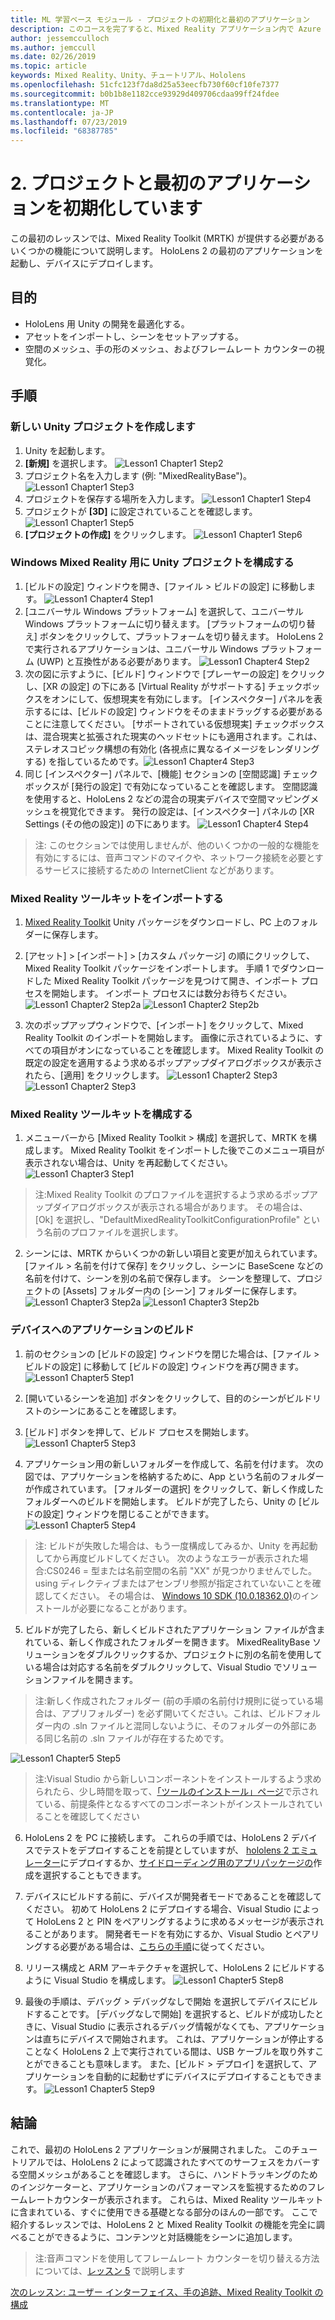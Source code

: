 ```yaml
---
title: ML 学習ベース モジュール - プロジェクトの初期化と最初のアプリケーション
description: このコースを完了すると、Mixed Reality アプリケーション内で Azure 顔認識を実装する方法を学習することができます。
author: jessemcculloch
ms.author: jemccull
ms.date: 02/26/2019
ms.topic: article
keywords: Mixed Reality、Unity、チュートリアル、Hololens
ms.openlocfilehash: 51cfc123f7da8d25a53eecfb730f60cf10fe7377
ms.sourcegitcommit: b0b1b8e1182cce93929d409706cdaa99ff24fdee
ms.translationtype: MT
ms.contentlocale: ja-JP
ms.lasthandoff: 07/23/2019
ms.locfileid: "68387785"
---
```

# <a name="2-initializing-your-project-and-first-application"></a>2. プロジェクトと最初のアプリケーションを初期化しています

この最初のレッスンでは、Mixed Reality Toolkit (MRTK) が提供する必要があるいくつかの機能について説明します。 HoloLens 2 の最初のアプリケーションを起動し、デバイスにデプロイします。

## <a name="objectives"></a>目的

* HoloLens 用 Unity の開発を最適化する。
* アセットをインポートし、シーンをセットアップする。
* 空間のメッシュ、手の形のメッシュ、およびフレームレート カウンターの視覚化。

## <a name="instructions"></a>手順

### <a name="create-new-unity-project"></a>新しい Unity プロジェクトを作成します

1. Unity を起動します。
2. **[新規]** を選択します。
![Lesson1 Chapter1 Step2](images/Lesson1Chapter1Step2.JPG)
3. プロジェクト名を入力します (例: "MixedRealityBase")。
![Lesson1 Chapter1 Step3](images/Lesson1Chapter1Step3.JPG)
4. プロジェクトを保存する場所を入力します。
![Lesson1 Chapter1 Step4](images/Lesson1Chapter1Step4.JPG)
5. プロジェクトが **[3D]** に設定されていることを確認します。
![Lesson1 Chapter1 Step5](images/Lesson1Chapter1Step5.JPG)
6. **[プロジェクトの作成]** をクリックします。
![Lesson1 Chapter1 Step6](images/Lesson1Chapter1Step6.JPG)

### <a name="configure-the-unity-project-for-windows-mixed-reality"></a>Windows Mixed Reality 用に Unity プロジェクトを構成する

1. [ビルドの設定] ウィンドウを開き、[ファイル > ビルドの設定] に移動します。
![Lesson1 Chapter4 Step1](images/Lesson1Chapter4Step1.JPG)
2. [ユニバーサル Windows プラットフォーム] を選択して、ユニバーサル Windows プラットフォームに切り替えます。 [プラットフォームの切り替え] ボタンをクリックして、プラットフォームを切り替えます。 HoloLens 2 で実行されるアプリケーションは、ユニバーサル Windows プラットフォーム (UWP) と互換性がある必要があります。
![Lesson1 Chapter4 Step2](images/Lesson1Chapter4Step2.JPG)
3. 次の図に示すように、[ビルド] ウィンドウで [プレーヤーの設定] をクリックし、[XR の設定] の下にある [Virtual Reality がサポートする] チェックボックスをオンにして、仮想現実を有効にします。 [インスペクター] パネルを表示するには、[ビルドの設定] ウィンドウをそのままドラッグする必要があることに注意してください。 [サポートされている仮想現実] チェックボックスは、混合現実と拡張された現実のヘッドセットにも適用されます。これは、ステレオスコピック構想の有効化 (各視点に異なるイメージをレンダリングする) を指しているためです。![Lesson1 Chapter4 Step3](images/Lesson1Chapter4Step3.JPG)
4. 同じ [インスペクター] パネルで、[機能] セクションの [空間認識] チェックボックスが [発行の設定] で有効になっていることを確認します。 空間認識を使用すると、HoloLens 2 などの混合の現実デバイスで空間マッピングメッシュを視覚化できます。 発行の設定は、[インスペクター] パネルの [XR Settings (その他の設定)] の下にあります。
![Lesson1 Chapter4 Step4](images/Lesson1Chapter4Step4.JPG)

> 注: このセクションでは使用しませんが、他のいくつかの一般的な機能を有効にするには、音声コマンドのマイクや、ネットワーク接続を必要とするサービスに接続するための InternetClient などがあります。

### <a name="import-the-mixed-reality-toolkit"></a>Mixed Reality ツールキットをインポートする

1. [Mixed Reality Toolkit](https://github.com/Microsoft/MixedRealityToolkit-Unity/releases/download/v2.0.0-RC1/Microsoft.MixedReality.Toolkit.Unity.Foundation-v2.0.0-RC1.unitypackage) Unity パッケージをダウンロードし、PC 上のフォルダーに保存します。

2. [アセット] > [インポート] > [カスタム パッケージ] の順にクリックして、Mixed Reality Toolkit パッケージをインポートします。 手順 1 でダウンロードした Mixed Reality Toolkit パッケージを見つけて開き、インポート プロセスを開始します。 インポート プロセスには数分お待ちください。
    ![Lesson1 Chapter2 Step2a](images/Lesson1Chapter2Step2a.JPG) ![Lesson1 Chapter2 Step2b](images/Lesson1Chapter2Step2b.JPG)

3. 次のポップアップウィンドウで、[インポート] をクリックして、Mixed Reality Toolkit のインポートを開始します。 画像に示されているように、すべての項目がオンになっていることを確認します。 Mixed Reality Toolkit の既定の設定を適用するよう求めるポップアップダイアログボックスが表示されたら、[適用] をクリックします。
    ![Lesson1 Chapter2 Step3](images/Lesson1Chapter2Step3.JPG) ![Lesson1 Chapter2 Step3](images/Lesson1Chapter2Step3b.JPG)

### <a name="configure-the-mixed-reality-toolkit"></a>Mixed Reality ツールキットを構成する

1. メニューバーから [Mixed Reality Toolkit > 構成] を選択して、MRTK を構成します。 Mixed Reality Toolkit をインポートした後でこのメニュー項目が表示されない場合は、Unity を再起動してください。
  ![Lesson1 Chapter3 Step1](images/Lesson1Chapter3Step1.JPG)

  > 注:Mixed Reality Toolkit のプロファイルを選択するよう求めるポップアップダイアログボックスが表示される場合があります。 その場合は、[Ok] を選択し、"DefaultMixedRealityToolkitConfigurationProfile" という名前のプロファイルを選択します。

2. シーンには、MRTK からいくつかの新しい項目と変更が加えられています。 [ファイル > 名前を付けて保存] をクリックし、シーンに BaseScene などの名前を付けて、シーンを別の名前で保存します。 シーンを整理して、プロジェクトの [Assets] フォルダー内の [シーン] フォルダーに保存します。
  ![Lesson1 Chapter3 Step2a](images/Lesson1Chapter3Step2a.JPG)
  ![Lesson1 Chapter3 Step2b](images/Lesson1Chapter3Step2b.JPG)

### <a name="build-your-application-to-your-device"></a>デバイスへのアプリケーションのビルド

1. 前のセクションの [ビルドの設定] ウィンドウを閉じた場合は、[ファイル > ビルドの設定] に移動して [ビルドの設定] ウィンドウを再び開きます。
    ![Lesson1 Chapter5 Step1](images/Lesson1Chapter5Step1.JPG)

2. [開いているシーンを追加] ボタンをクリックして、目的のシーンがビルドリストのシーンにあることを確認します。

3. [ビルド] ボタンを押して、ビルド プロセスを開始します。
    ![Lesson1 Chapter5 Step3](images/Lesson1Chapter5Step3.JPG)

4. アプリケーション用の新しいフォルダーを作成して、名前を付けます。 次の図では、アプリケーションを格納するために、App という名前のフォルダーが作成されています。 [フォルダーの選択] をクリックして、新しく作成したフォルダーへのビルドを開始します。 ビルドが完了したら、Unity の [ビルドの設定] ウィンドウを閉じることができます。 
    ![Lesson1 Chapter5 Step4](images/Lesson1Chapter5Step4.JPG)

  > 注: ビルドが失敗した場合は、もう一度構成してみるか、Unity を再起動してから再度ビルドしてください。 次のようなエラーが表示された場合:CS0246 = 型または名前空間の名前 "XX" が見つかりませんでした。 using ディレクティブまたはアセンブリ参照が指定されていないことを確認してください。 その場合は、 [Windows 10 SDK (10.0.18362.0)](<https://developer.microsoft.com/en-us/windows/downloads/windows-10-sdk>)のインストールが必要になることがあります。
  >

5. ビルドが完了したら、新しくビルドされたアプリケーション ファイルが含まれている、新しく作成されたフォルダーを開きます。 MixedRealityBase ソリューションをダブルクリックするか、プロジェクトに別の名前を使用している場合は対応する名前をダブルクリックして、Visual Studio でソリューションファイルを開きます。

  > 注:新しく作成されたフォルダー (前の手順の名前付け規則に従っている場合は、アプリフォルダー) を必ず開いてください。これは、ビルドフォルダー内の .sln ファイルと混同しないように、そのフォルダーの外部にある同じ名前の .sln ファイルが存在するためです。 

![Lesson1 Chapter5 Step5](images/Lesson1Chapter5Step5.JPG)

  > 注:Visual Studio から新しいコンポーネントをインストールするよう求められたら、少し時間を取って、[「ツールのインストール」ページ](install-the-tools.md)で示されている、前提条件となるすべてのコンポーネントがインストールされていることを確認してください

6. HoloLens 2 を PC に接続します。 これらの手順では、HoloLens 2 デバイスでテストをデプロイすることを前提としていますが、 [hololens 2 エミュレーター](using-the-hololens-emulator.md)にデプロイするか、[サイドローディング用のアプリパッケージの](<https://docs.microsoft.com/en-us/windows/uwp/packaging/packaging-uwp-apps>)作成を選択することもできます。

7. デバイスにビルドする前に、デバイスが開発者モードであることを確認してください。 初めて HoloLens 2 にデプロイする場合、Visual Studio によって HoloLens 2 と PIN をペアリングするように求めるメッセージが表示されることがあります。 開発者モードを有効にするか、Visual Studio とペアリングする必要がある場合は、[こちらの手順](https://docs.microsoft.com/en-us/windows/mixed-reality/using-visual-studio)に従ってください。

8. リリース構成と ARM アーキテクチャを選択して、HoloLens 2 にビルドするように Visual Studio を構成します。
    ![Lesson1 Chapter5 Step8](images/Lesson1Chapter5Step8.JPG)

9. 最後の手順は、デバッグ > デバッグなしで開始 を選択してデバイスにビルドすることです。 [デバッグなしで開始] を選択すると、ビルドが成功したときに、Visual Studio に表示されるデバッグ情報がなくても、アプリケーションは直ちにデバイスで開始されます。 これは、アプリケーションが停止することなく HoloLens 2 上で実行されている間は、USB ケーブルを取り外すことができることも意味します。 また、[ビルド > デプロイ] を選択して、アプリケーションを自動的に起動せずにデバイスにデプロイすることもできます。
    ![Lesson1 Chapter5 Step9](images/Lesson1Chapter5Step9.JPG)

## <a name="congratulations"></a>結論

これで、最初の HoloLens 2 アプリケーションが展開されました。 このチュートリアルでは、HoloLens 2 によって認識されたすべてのサーフェスをカバーする空間メッシュがあることを確認します。 さらに、ハンドトラッキングのためのインジケーターと、アプリケーションのパフォーマンスを監視するためのフレームレートカウンターが表示されます。 これらは、Mixed Reality ツールキットに含まれている、すぐに使用できる基礎となる部分のほんの一部です。 ここで紹介するレッスンでは、HoloLens 2 と Mixed Reality Toolkit の機能を完全に調べることができるように、コンテンツと対話機能をシーンに追加します。

>注:音声コマンドを使用してフレームレート カウンターを切り替える方法については、[レッスン 5](mrlearning-base-ch5.md) で説明します

[次のレッスン: ユーザー インターフェイス、手の追跡、Mixed Reality Toolkit の構成](mrlearning-base-ch2.md)
